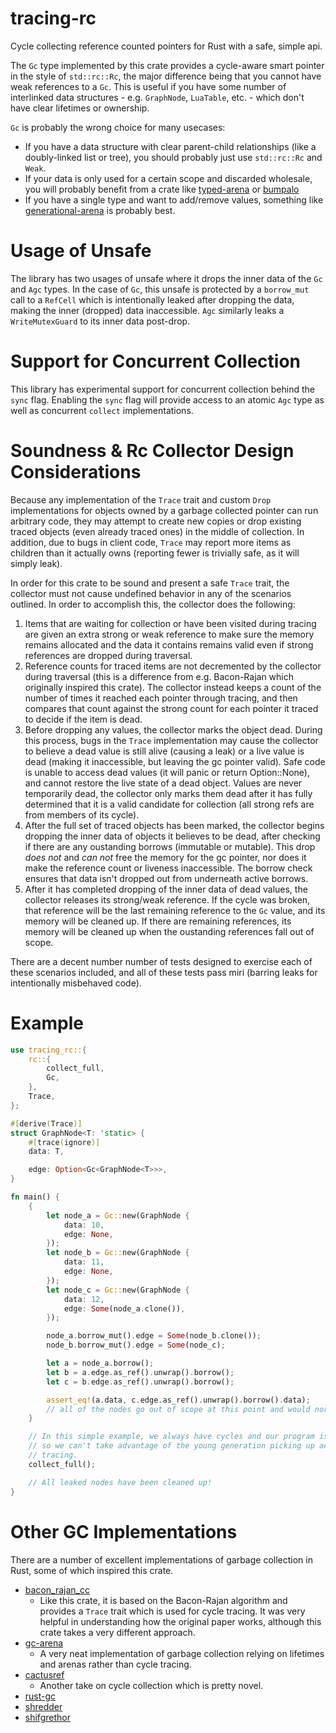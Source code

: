 # tracing-rc
Cycle collecting reference counted pointers for Rust with a safe, simple api.

The `Gc` type implemented by this crate provides a cycle-aware smart pointer in the style of
`std::rc::Rc`, the major difference being that you cannot have weak references to a `Gc`. This is
useful if you have some number of interlinked data structures - e.g. `GraphNode`, `LuaTable`, etc. -
which don't have clear lifetimes or ownership.

`Gc` is probably the wrong choice for many usecases:
- If you have a data structure with clear parent-child relationships (like a doubly-linked list or
  tree), you should probably just use `std::rc::Rc` and `Weak`.
- If your data is only used for a certain scope and discarded wholesale, you will probably benefit
  from a crate like [typed-arena](https://lib.rs/crates/typed-arena) or
  [bumpalo](https://crates.io/crates/bumpalo)
- If you have a single type and want to add/remove values, something like
  [generational-arena](https://lib.rs/crates/generational-arena) is probably best.

# Usage of Unsafe
The library has two usages of unsafe where it drops the inner data of the `Gc` and `Agc` types. In
the case of `Gc`, this unsafe is protected by a `borrow_mut` call to a `RefCell` which is
intentionally leaked after dropping the data, making the inner (dropped) data inaccessible. `Agc`
similarly leaks a `WriteMutexGuard` to its inner data post-drop.

# Support for Concurrent Collection
This library has experimental support for concurrent collection behind the `sync` flag. Enabling the
`sync` flag will provide access to an atomic `Agc` type as well as concurrent `collect`
implementations.

# Soundness & Rc Collector Design Considerations
Because any implementation of the `Trace` trait and custom `Drop` implementations for objects
owned by a garbage collected pointer can run arbitrary code, they may attempt to create new copies or
drop existing traced objects (even already traced ones) in the middle of collection. In addition,
due to bugs in client code, `Trace` may report more items as children than it actually owns
(reporting fewer is trivially safe, as it will simply leak).

In order for this crate to be sound and present a safe `Trace` trait, the collector must not
cause undefined behavior in any of the scenarios outlined. In order to accomplish this, the
collector does the following:
1. Items that are waiting for collection or have been visited during tracing are given an extra
   strong or weak reference to make sure the memory remains allocated and the data it contains remains valid
   even if strong references are dropped during traversal.
2. Reference counts for traced items are not decremented by the collector during traversal (this is
   a difference from e.g. Bacon-Rajan which originally inspired this crate). The collector instead
   keeps a count of the number of times it reached each pointer through tracing, and then compares
   that count against the strong count for each pointer it traced to decide if the item is dead.
3. Before dropping any values, the collector marks the object dead. During this process, bugs in the
   `Trace` implementation may cause the collector to believe a dead value is still alive
   (causing a leak) or a live value is dead (making it inaccessible, but leaving the gc pointer
   valid). Safe code is unable to access dead values (it will panic or return Option::None), and
   cannot restore the live state of a dead object. Values are never temporarily dead, the collector
   only marks them dead after it has fully determined that it is a valid candidate for collection
   (all strong refs are from members of its cycle).
4. After the full set of traced objects has been marked, the collector begins dropping the inner
   data of objects it believes to be dead, after checking if there are any oustanding borrows
   (immutable or mutable). This drop _does not_ and _can not_ free the memory for the gc pointer,
   nor does it make the reference count or liveness inaccessible. The borrow check ensures that data
   isn't dropped out from underneath active borrows.
5. After it has completed dropping of the inner data of dead values, the collector releases its
   strong/weak reference. If the cycle was broken, that reference will be the last remaining
   reference to the `Gc` value, and its memory will be cleaned up. If there are remaining
   references, its memory will be cleaned up when the oustanding references fall out of scope.
 
There are a decent number number of tests designed to exercise each of these scenarios included, and all
of these tests pass miri (barring leaks for intentionally misbehaved code).

# Example
```rs
use tracing_rc::{
    rc::{
        collect_full,
        Gc,
    },
    Trace,
};

#[derive(Trace)]
struct GraphNode<T: 'static> {
    #[trace(ignore)]
    data: T,

    edge: Option<Gc<GraphNode<T>>>,
}

fn main() {
    {
        let node_a = Gc::new(GraphNode {
            data: 10,
            edge: None,
        });
        let node_b = Gc::new(GraphNode {
            data: 11,
            edge: None,
        });
        let node_c = Gc::new(GraphNode {
            data: 12,
            edge: Some(node_a.clone()),
        });

        node_a.borrow_mut().edge = Some(node_b.clone());
        node_b.borrow_mut().edge = Some(node_c);

        let a = node_a.borrow();
        let b = a.edge.as_ref().unwrap().borrow();
        let c = b.edge.as_ref().unwrap().borrow();

        assert_eq!(a.data, c.edge.as_ref().unwrap().borrow().data);
        // all of the nodes go out of scope at this point and would normally be leaked.
    }

    // In this simple example, we always have cycles and our program is complete after this,
    // so we can't take advantage of the young generation picking up acyclic pointers without
    // tracing.
    collect_full();

    // All leaked nodes have been cleaned up!
}
```

# Other GC Implementations
There are a number of excellent implementations of garbage collection in Rust, some of which
inspired this crate.
* [bacon_rajan_cc](https://crates.io/crates/bacon_rajan_cc)
    * Like this crate, it is based on the Bacon-Rajan algorithm and provides a `Trace` trait which
      is used for cycle tracing. It was very helpful in understanding how the original paper works,
      although this crate takes a very different approach.
* [gc-arena](https://crates.io/crates/gc-arena)
    * A very neat implementation of garbage collection relying on lifetimes and arenas rather than
      cycle tracing.
* [cactusref](https://crates.io/crates/cactusref)
    * Another take on cycle collection which is pretty novel.
* [rust-gc](https://crates.io/crates/gc)
* [shredder](https://crates.io/crates/shredder)
* [shifgrethor](https://github.com/withoutboats/shifgrethor)